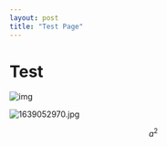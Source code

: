 ```yaml
---
layout: post
title: "Test Page"
---
```


# Test

<img title="" src="file:///E:/GitHub/Blog/nicecool57.github.io/images/342a0bb93576393fbacaac29fb116f10e684eefb.png" alt="img" data-align="center">

![1639052970.jpg](E:\GitHub\Blog\nicecool57.github.io\images\494401b7c4bd72b01f6917b66ad8576097ffc2fb.jpg)

$$
a^{2}
$$
